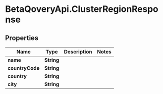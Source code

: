 # BetaQoveryApi.ClusterRegionResponse

## Properties

Name | Type | Description | Notes
------------ | ------------- | ------------- | -------------
**name** | **String** |  | 
**countryCode** | **String** |  | 
**country** | **String** |  | 
**city** | **String** |  | 



